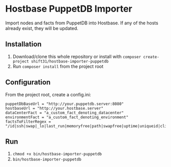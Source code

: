 # Hostbase PuppetDB Importer

Import nodes and facts from PuppetDB into Hostbase.  If any of the hosts already exist, they will be updated.

## Installation

1. Download/clone this whole repository or install with `composer create-project shift31/hostbase-importer-puppetdb`
2. Run `composer install` from the project root

## Configuration

From the project root, create a config.ini:

```
puppetDbBaseUrl = "http://your.puppetdb.server:8080"
hostbaseUrl = "http://your.hostbase.server"
dataCenterFact = "a_custom_fact_denoting_datacenter"
environmentFact = "a_custom_fact_denoting_environment"
factsToFilterRegex = "/id|ssh|swap|_lo|last_run|memoryfree|path|swapfree|uptime|uniqueid|clientcert/"
```

## Run

1. `chmod +x bin/hostbase-importer-puppetdb`
2. `bin/hostbase-importer-puppetdb`